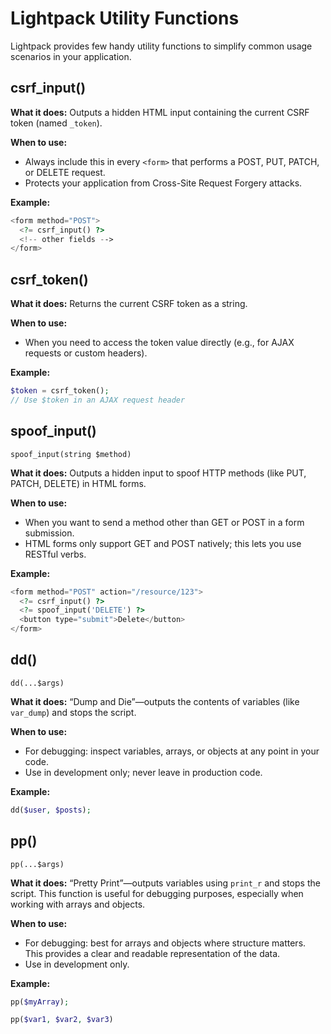 # Lightpack Utility Functions

Lightpack provides few handy utility functions to simplify common usage scenarios in your application.

## csrf_input()

**What it does:**
Outputs a hidden HTML input containing the current CSRF token (named `_token`).

**When to use:**
- Always include this in every `<form>` that performs a POST, PUT, PATCH, or DELETE request.
- Protects your application from Cross-Site Request Forgery attacks.

**Example:**
```php
<form method="POST">
  <?= csrf_input() ?>
  <!-- other fields -->
</form>
```

## csrf_token()

**What it does:**
Returns the current CSRF token as a string.

**When to use:**
- When you need to access the token value directly (e.g., for AJAX requests or custom headers).

**Example:**
```php
$token = csrf_token();
// Use $token in an AJAX request header
```

## spoof_input()

`spoof_input(string $method)`

**What it does:**
Outputs a hidden input to spoof HTTP methods (like PUT, PATCH, DELETE) in HTML forms.

**When to use:**
- When you want to send a method other than GET or POST in a form submission.
- HTML forms only support GET and POST natively; this lets you use RESTful verbs.

**Example:**
```php
<form method="POST" action="/resource/123">
  <?= csrf_input() ?>
  <?= spoof_input('DELETE') ?>
  <button type="submit">Delete</button>
</form>
```

## dd()

`dd(...$args)`

**What it does:**
“Dump and Die”—outputs the contents of variables (like `var_dump`) and stops the script.

**When to use:**
- For debugging: inspect variables, arrays, or objects at any point in your code.
- Use in development only; never leave in production code.

**Example:**
```php
dd($user, $posts);
```

## pp()

`pp(...$args)`

**What it does:**
“Pretty Print”—outputs variables using `print_r` and stops the script. This function is useful for debugging purposes, especially when working with arrays and objects.

**When to use:**
- For debugging: best for arrays and objects where structure matters. This provides a clear and readable representation of the data.
- Use in development only.

**Example:**
```php
pp($myArray);
```

```php
pp($var1, $var2, $var3)
```
